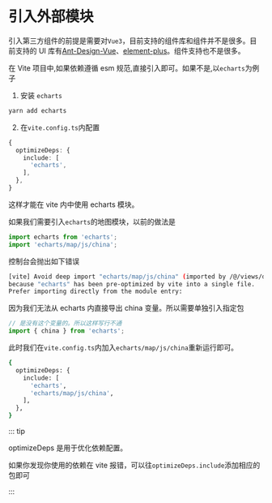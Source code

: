 # 引入外部模块

引入第三方组件的前提是需要对`Vue3`，目前支持的组件库和组件并不是很多。目前支持的 UI 库有[Ant-Design-Vue](https://2x.antdv.com/docs/vue/introduce-cn/)、[element-plus](https://github.com/element-plus/element-plus)。组件支持也不是很多。

在 Vite 项目中,如果依赖遵循 esm 规范,直接引入即可。如果不是,以`echarts`为例子

1. 安装 `echarts`

```bash
yarn add echarts
```

2. 在`vite.config.ts`内配置

```ts
{
  optimizeDeps: {
    include: [
      'echarts',
    ],
  },
}
```

这样才能在 vite 内中使用 echarts 模块。

如果我们需要引入`echarts`的地图模块，以前的做法是

```ts
import echarts from 'echarts';
import 'echarts/map/js/china';
```

控制台会抛出如下错误

```bash
[vite] Avoid deep import "echarts/map/js/china" (imported by /@/views/demo/echarts/Map.vue)
because "echarts" has been pre-optimized by vite into a single file.
Prefer importing directly from the module entry:
```

因为我们无法从 echarts 内直接导出 china 变量。所以需要单独引入指定包

```ts
// 是没有这个变量的。所以这样写行不通
import { china } from 'echarts';
```

此时我们在`vite.config.ts`内加入`echarts/map/js/china`重新运行即可。

```bash
{
  optimizeDeps: {
    include: [
      'echarts',
      'echarts/map/js/china',
    ],
  },
}
```

::: tip

optimizeDeps 是用于优化依赖配置。

如果你发现你使用的依赖在 vite 报错，可以往`optimizeDeps.include`添加相应的包即可

:::
